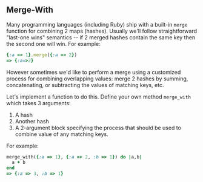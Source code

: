 ## Merge-With

Many programming languages (including Ruby) ship with a built-in
`merge` function for combining 2 maps (hashes). Usually we'll follow
straightforward "last-one wins" semantics -- if 2 merged hashes contain
the same key then the second one will win. For example:

```ruby
{:a => 1}.merge({:a => 2})
=> {:a=>2}
```

However sometimes we'd like to perform a merge using a customized process
for combining overlapping values: merge 2 hashes by summing, concatenating,
or subtracting the values of matching keys, etc.

Let's implement a function to do this. Define your own method `merge_with`
which takes 3 arguments:

1. A hash
2. Another hash
3. A 2-argument block specifying the process that should be
used to combine value of any matching keys.

For example:

```ruby
merge_with({:a => 1}, {:a => 2, :b => 1}) do |a,b|
  a + b
end
=> {:a => 3, :b => 1}
```
